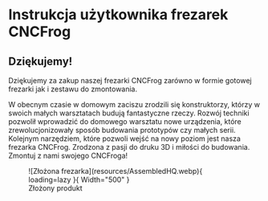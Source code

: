 # Instrukcja użytkownika frezarek CNCFrog


## Dziękujemy!
Dziękujemy za zakup naszej frezarki CNCFrog zarówno w formie gotowej frezarki jak i zestawu do zmontowania. 

W obecnym czasie w domowym zaciszu zrodzili się konstruktorzy, którzy w swoich małych warsztatach budują fantastyczne rzeczy. Rozwój techniki pozwolił wprowadzić do domowego warsztatu nowe urządzenia, które zrewolucjonizowały sposób budowania prototypów czy małych serii. Kolejnym narzędziem, które pozwoli wejść na nowy poziom jest nasza frezarka CNCFrog. Zrodzona z pasji do druku 3D i miłości do budowania. Zmontuj z nami swojego CNCFroga! 

<figure markdown>
  ![Złożona frezarka](resources/AssembledHQ.webp){ loading=lazy }{ Width="500" }
  <figcaption>Złożony produkt</figcaption>
</figure>